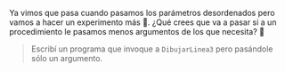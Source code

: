 Ya vimos que pasa cuando pasamos los parámetros desordenados pero vamos a hacer un experimento más :microscope:. ¿Qué crees que va a pasar si a un procedimiento le pasamos menos argumentos de los que necesita? :eyes:

> Escribí un programa que invoque a `DibujarLinea3` pero pasándole sólo un argumento. 